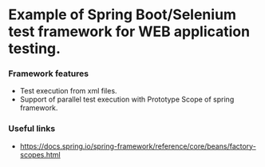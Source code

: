 # Example of Spring Boot/Selenium test framework for WEB application testing.

### Framework features
* Test execution from xml files.
* Support of parallel test execution with Prototype Scope of spring framework.


### Useful links
* https://docs.spring.io/spring-framework/reference/core/beans/factory-scopes.html